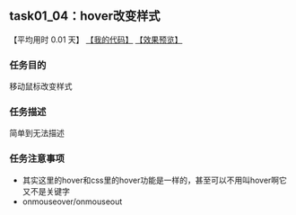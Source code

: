 ## task01_04：hover改变样式

【平均用时 0.01 天】
[【我的代码】](https://github.com/wangsiyuan233/MyDemo/blob/master/task01/04/task01_04.html)
[【效果预览】](https://wangsiyuan233.cn/MyDemo/task01/04/task01_04.html)

### 任务目的
移动鼠标改变样式

### 任务描述
简单到无法描述

### 任务注意事项
- 其实这里的hover和css里的hover功能是一样的，甚至可以不用叫hover啊它又不是关键字
- onmouseover/onmouseout






